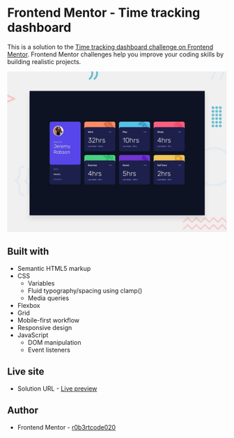 # Frontend Mentor - Time tracking dashboard

This is a solution to the [Time tracking dashboard challenge on Frontend Mentor](https://www.frontendmentor.io/challenges/time-tracking-dashboard-UIQ7167Jw). Frontend Mentor challenges help you improve your coding skills by building realistic projects.

![Design preview for the Time tracking dashboard challenge](./preview.jpg)

## Built with

- Semantic HTML5 markup
- CSS
  - Variables
  - Fluid typography/spacing using clamp()
  - Media queries
- Flexbox
- Grid
- Mobile-first workflow
- Responsive design
- JavaScript
  - DOM manipulation
  - Event listeners

## Live site

- Solution URL - [Live preview](https://r0b3rtcode020.github.io/time-tracking-dashboard/)

## Author

- Frontend Mentor - [r0b3rtcode020](https://www.frontendmentor.io/profile/r0b3rtcode020)
